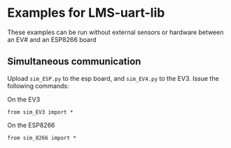 # Examples for LMS-uart-lib

These examples can be run without external sensors or hardware between an EV# and an ESP8266 board

## Simultaneous communication

Upload `sim_ESP.py` to the esp board, and `sim_EV4.py` to the EV3. Issue the following commands:

On the EV3
```
from sim_EV3 import *
```
On the ESP8266
```
from sim_8266 import *
```
